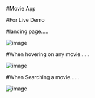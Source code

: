 #Movie App

#For Live Demo

#landing page.....

![image](https://user-images.githubusercontent.com/81670997/168536362-4037cf56-a376-42a1-94fc-a31f35f998c8.png)

#When hovering on any movie......

![image](https://user-images.githubusercontent.com/81670997/168536720-4e6291d9-e262-4c12-886d-b475c80b9dfe.png)

#When Searching a movie......

![image](https://user-images.githubusercontent.com/81670997/168537014-eea5ea9a-b211-47cf-b122-7f6338731418.png)
